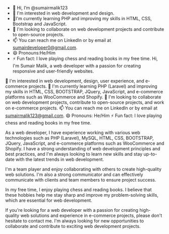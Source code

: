 - 👋 Hi, I’m @sumairmalik123
- 👀  I'm interested in web development and design.
- 🌱I'm currently learning PHP and improving my skills in HTML, CSS, Bootstrap and JavaScript. 
- 💞️ I'm looking to collaborate on web development projects and contribute to open-source projects.
- 📫 You can reach me on LinkedIn or by email at sumairdeveloper0@gmail.com.
- 😄 Pronouns:He/Him 
- ⚡ Fun fact: I love playing chess and reading books in my free time.
Hi, I'm Sumair Malik, a web developer with a passion for creating responsive and user-friendly websites.

👀 I'm interested in web development, design, user experience, and e-commerce projects. 🌱 I'm currently learning PHP (Laravel) and improving my skills in HTML, CSS, BOOTSTRAP, JQuery, JavaScript, and e-commerce platforms such as WooCommerce and Shopify. 💞️ I'm looking to collaborate on web development projects, contribute to open-source projects, and work on e-commerce projects. 📫 You can reach me on LinkedIn or by email at sumairmalik123@gmail.com. 😄 Pronouns: He/Him ⚡ Fun fact: I love playing chess and reading books in my free time.

As a web developer, I have experience working with various web technologies such as PHP (Laravel), MySQL, HTML, CSS, BOOTSTRAP, JQuery, JavaScript, and e-commerce platforms such as WooCommerce and Shopify. I have a strong understanding of web development principles and best practices, and I'm always looking to learn new skills and stay up-to-date with the latest trends in web development.

I'm a team player and enjoy collaborating with others to create high-quality web solutions. I'm also a strong communicator and can effectively communicate with clients and team members to ensure project success.

In my free time, I enjoy playing chess and reading books. I believe that these hobbies help me stay sharp and improve my problem-solving skills, which are essential for web development.

If you're looking for a web developer with a passion for creating high-quality web solutions and experience in e-commerce projects, please don't hesitate to contact me. I'm always looking for new opportunities to collaborate and contribute to exciting web development projects.
<!---
sumairmalik123/sumairmalik123 is a ✨ special ✨ repository because its `README.md` (this file) appears on your GitHub profile.
You can click the Preview link to take a look at your changes.
--->
